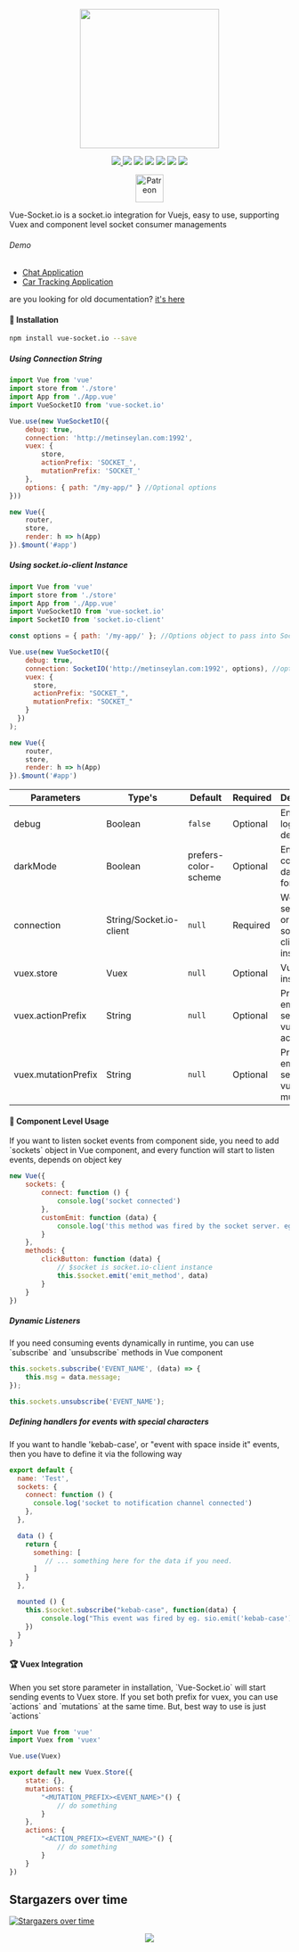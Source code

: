 <p align="center">
    <a href="https://github.com/MetinSeylan/Vue-Socket.io" target="_blank">
    <img width="250" src="https://raw.githubusercontent.com/MetinSeylan/Vue-Socket.io/master/docs/logo.png">
    </a>
</p> 

<p align="center">
  <a href="https://www.npmjs.com/package/vue-socket.io"><img src="https://img.shields.io/npm/v/vue-socket.io.svg"/> <img src="https://img.shields.io/npm/dt/vue-socket.io.svg"/></a>
  <a href="https://github.com/vuejs/awesome-vue"><img src="https://cdn.rawgit.com/sindresorhus/awesome/d7305f38d29fed78fa85652e3a63e154dd8e8829/media/badge.svg"/></a>
  <a href="https://vuejs.org/"><img src="https://img.shields.io/badge/vue-2.x-brightgreen.svg"/></a>
  <a href="http://packagequality.com/#?package=vue-socket.io"><img src="http://npm.packagequality.com/shield/vue-socket.io.svg"/></a>
  <a href="https://github.com/MetinSeylan/Vue-Socket.io/"><img src="https://img.shields.io/npm/l/vue-socket.io.svg"/></a>
  <a href="https://github.com/MetinSeylan/Vue-Socket.io/"><img src="https://img.shields.io/github/stars/MetinSeylan/Vue-Socket.io.svg"/></a>
</p>
<p align="center">
<a href="https://www.patreon.com/MetinSeylan">
	<img alt="Patreon" src="https://c5.patreon.com/external/logo/become_a_patron_button.png" height="50" />
</a>
</p>
<p>Vue-Socket.io is a socket.io integration for Vuejs, easy to use, supporting Vuex and component level socket consumer managements<p>

###### Demo
- <a href="http://metinseylan.com/vuesocketio/" target="_blank">Chat Application</a>
- <a href="http://metinseylan.com" target="_blank">Car Tracking Application</a>

<p>
are you looking for old documentation? <a href="https://github.com/MetinSeylan/Vue-Socket.io/blob/master/docs/OLD_README.md">it's here</a>
</p>

#### 🚀 Installation
``` bash
npm install vue-socket.io --save
```
##### Using Connection String
``` javascript
import Vue from 'vue'
import store from './store'
import App from './App.vue'
import VueSocketIO from 'vue-socket.io'

Vue.use(new VueSocketIO({
    debug: true,
    connection: 'http://metinseylan.com:1992',
    vuex: {
        store,
        actionPrefix: 'SOCKET_',
        mutationPrefix: 'SOCKET_'
    },
    options: { path: "/my-app/" } //Optional options
}))

new Vue({
    router,
    store,
    render: h => h(App)
}).$mount('#app')
```

##### Using socket.io-client Instance
``` javascript
import Vue from 'vue'
import store from './store'
import App from './App.vue'
import VueSocketIO from 'vue-socket.io'
import SocketIO from 'socket.io-client'

const options = { path: '/my-app/' }; //Options object to pass into SocketIO

Vue.use(new VueSocketIO({
    debug: true,
    connection: SocketIO('http://metinseylan.com:1992', options), //options object is Optional
    vuex: {
      store,
      actionPrefix: "SOCKET_",
      mutationPrefix: "SOCKET_"
    }
  })
);

new Vue({
    router,
    store,
    render: h => h(App)
}).$mount('#app')
```

**Parameters**|**Type's**|**Default**|**Required**|**Description**
-----|-----|-----|-----|-----
debug|Boolean|`false`|Optional|Enable logging for debug
darkMode|Boolean|prefers-color-scheme|Optional|Enable console dark mode for debug
connection|String/Socket.io-client|`null`|Required|Websocket server url or socket.io-client instance
vuex.store|Vuex|`null`|Optional|Vuex store instance
vuex.actionPrefix|String|`null`|Optional|Prefix for emitting server side vuex actions
vuex.mutationPrefix|String |`null`|Optional|Prefix for emitting server side vuex mutations

#### 🌈 Component Level Usage

<p>If you want to listen socket events from component side, you need to add `sockets` object in Vue component, and every function will start to listen events, depends on object key</p>

``` javascript
new Vue({
    sockets: {
        connect: function () {
            console.log('socket connected')
        },
        customEmit: function (data) {
            console.log('this method was fired by the socket server. eg: io.emit("customEmit", data)')
        }
    },
    methods: {
        clickButton: function (data) {
            // $socket is socket.io-client instance
            this.$socket.emit('emit_method', data)
        }
    }
})
```

##### Dynamic Listeners

<p>If you need consuming events dynamically in runtime, you can use `subscribe` and `unsubscribe` methods in Vue component</p>

``` javascript
this.sockets.subscribe('EVENT_NAME', (data) => {
    this.msg = data.message;
});

this.sockets.unsubscribe('EVENT_NAME');
```

##### Defining handlers for events with special characters

<p>If you want to handle 'kebab-case', or "event with space inside it" events, then you have to define it via the following way</p>

``` javascript
export default {
  name: 'Test',
  sockets: {
    connect: function () {
      console.log('socket to notification channel connected')
    },
  },

  data () {
    return {
      something: [
         // ... something here for the data if you need.
      ]
    }
  },

  mounted () {
    this.$socket.subscribe("kebab-case", function(data) {
        console.log("This event was fired by eg. sio.emit('kebab-case')", data)
    })
  }
}
```

#### 🏆 Vuex Integration
<p>When you set store parameter in installation, `Vue-Socket.io` will start sending events to Vuex store. If you set both prefix for vuex, you can use `actions` and `mutations` at the same time. But, best way to use is just `actions`</p>

``` javascript
import Vue from 'vue'
import Vuex from 'vuex'

Vue.use(Vuex)

export default new Vuex.Store({
    state: {},
    mutations: {
        "<MUTATION_PREFIX><EVENT_NAME>"() {
            // do something
        }
    },
    actions: {
        "<ACTION_PREFIX><EVENT_NAME>"() {
            // do something
        }
    }
})
```

## Stargazers over time

[![Stargazers over time](https://starcharts.herokuapp.com/MetinSeylan/Vue-Socket.io.svg)](https://starcharts.herokuapp.com/MetinSeylan/Vue-Socket.io)
   

<p align="center">
    <a href="https://github.com/MetinSeylan/Vue-Socket.io" target="_blank">
    <img src="https://media.giphy.com/media/11jlnltQgUi2mQ/giphy.gif">
    </a>
</p> 
